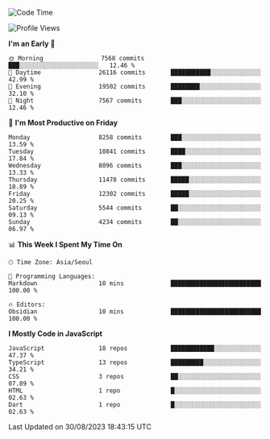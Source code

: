 <!--START_SECTION:waka-->
![Code Time](http://img.shields.io/badge/Code%20Time-5%2C326%20hrs%209%20mins-blue)

![Profile Views](http://img.shields.io/badge/Profile%20Views-8-blue)

**I'm an Early 🐤** 

```text
🌞 Morning                7568 commits        ███░░░░░░░░░░░░░░░░░░░░░░   12.46 % 
🌆 Daytime                26116 commits       ███████████░░░░░░░░░░░░░░   42.99 % 
🌃 Evening                19502 commits       ████████░░░░░░░░░░░░░░░░░   32.10 % 
🌙 Night                  7567 commits        ███░░░░░░░░░░░░░░░░░░░░░░   12.46 % 
```
📅 **I'm Most Productive on Friday** 

```text
Monday                   8258 commits        ███░░░░░░░░░░░░░░░░░░░░░░   13.59 % 
Tuesday                  10841 commits       ████░░░░░░░░░░░░░░░░░░░░░   17.84 % 
Wednesday                8096 commits        ███░░░░░░░░░░░░░░░░░░░░░░   13.33 % 
Thursday                 11478 commits       █████░░░░░░░░░░░░░░░░░░░░   18.89 % 
Friday                   12302 commits       █████░░░░░░░░░░░░░░░░░░░░   20.25 % 
Saturday                 5544 commits        ██░░░░░░░░░░░░░░░░░░░░░░░   09.13 % 
Sunday                   4234 commits        ██░░░░░░░░░░░░░░░░░░░░░░░   06.97 % 
```


📊 **This Week I Spent My Time On** 

```text
🕑︎ Time Zone: Asia/Seoul

💬 Programming Languages: 
Markdown                 10 mins             █████████████████████████   100.00 % 

🔥 Editors: 
Obsidian                 10 mins             █████████████████████████   100.00 % 
```

**I Mostly Code in JavaScript** 

```text
JavaScript               18 repos            ████████████░░░░░░░░░░░░░   47.37 % 
TypeScript               13 repos            █████████░░░░░░░░░░░░░░░░   34.21 % 
CSS                      3 repos             ██░░░░░░░░░░░░░░░░░░░░░░░   07.89 % 
HTML                     1 repo              █░░░░░░░░░░░░░░░░░░░░░░░░   02.63 % 
Dart                     1 repo              █░░░░░░░░░░░░░░░░░░░░░░░░   02.63 % 
```




 Last Updated on 30/08/2023 18:43:15 UTC
<!--END_SECTION:waka-->

